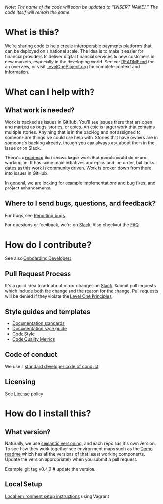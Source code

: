 _Note: The name of the code will soon be updated to “[INSERT NAME].” The code itself will remain the same._  

# What is this?  
We’re sharing code to help create interoperable payments platforms that can be deployed on a national scale. The idea is to make it easier for financial providers to deliver digital financial services to new customers in new markets, especially in the developing world. See our [README.md](https://github.com/LevelOneProject/Docs/blob/master/README.md) for an overview, or visit [LevelOneProject.org](https://github.com/LevelOneProject/Docs/blob/master/leveloneproject.org) for complete context and information.

# What can I help with?

## What work is needed?
Work is tracked as issues in GitHub. You'll see issues there that are open and marked as bugs, stories, or epics. An epic is larger work that contains multiple stories. Anything that is in the backlog and not assigned to someone are things we could use help with. Stories that have owners are in someone's backlog already, though you can always ask about them in the issue or on Slack. 

There's a [roadmap](https://github.com/LevelOneProject/Docs/leveloneproject/contribute/Roadmap.md) that shows larger work that people could do or are working on. It has some main initiatives and epics and the order, but lacks dates as this work is community driven. Work is broken down from there into issues in GitHub.

In general, we are looking for example implementations and bug fixes, and project enhancements. 

## Where to I send bugs, questions, and feedback?
For bugs, see [Reporting bugs](https://github.com/LevelOneProject/leveloneproject/contribute/Reporting-Bugs.md). 

For questions or feedback, we're on [Slack](leveloneproject.slack.com). Also checkout the [FAQ](https://github.com/LevelOneProject/Docs/leveloneproject/contribute/FAQ.md)

# How do I contribute?
See also [Onboarding Developers](https://github.com/LevelOneProject/Docs/leveloneproject/contribute/Onboarding-Developers.md)

## Pull Request Process
It's a good idea to ask about major changes on [Slack](https://leveloneproject.slack.com). Submit pull requests which include both the change and the reason for the change. Pull requests will be denied if they violate the [Level One Principles](https://leveloneproject.org/wp-content/uploads/2016/03/L1P_Level-One-Principles-and-Perspective.pdf)

## Style guides and templates
- [Documentation standards](https://github.com/LevelOneProject/Docs/leveloneproject/contribute/L1P-Documentation-and-Template-Standards.md)
- [Documentation style guide](https://github.com/LevelOneProject/Docs/leveloneproject/contribute/Documentation-Style-Guide.md)
- [Code Style](https://github.com/LevelOneProject/Docs/leveloneproject/contribute/Code-Style.md)
- [Code Quality Metrics](https://github.com/LevelOneProject/Docs/leveloneproject/contribute/Code-Quality-Metrics.md)


## Code of conduct
We use a [standard developer code of conduct](http://contributor-covenant.org/version/1/4/code_of_conduct.md)

## Licensing
See [License](https://github.com/LevelOneProject/Docs/leveloneproject/contribute/License.md) policy

# How do I install this?

## What version?
Naturally, we use [semantic versioning](http://semver.org/), and each repo has it's own version. To see how they work together see environment maps such as the [Demo readme](https://github.com/LevelOneProject/Docs/blob/master/AWS/Infrastructure/Customer-Demo-Env/README.md) which has all the versions of that latest working components.
Update the version appropriately when you submit a pull request. 

Example: git tag v0.4.0 # update the version.

## Local Setup
[Local environment setup instructions](https://github.com/LevelOneProject/interop-devops/blob/master/README.md) using Vagrant
